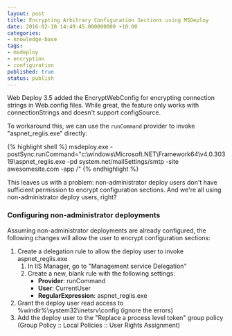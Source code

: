 ```yaml
---
layout: post
title: Encrypting Arbitrary Configuration Sections using MSDeploy
date: 2016-02-10 14:49:45.000000000 +10:00
categories:
- knowledge-base
tags:
- msdeploy
- encryption
- configuration
published: true
status: publish
---
```


Web Deploy 3.5 added the EncryptWebConfig for encrypting connection strings in Web.config files. While great, the feature 
only works with connectionStrings and doesn't support configSource.

To workaround this, we can use the `runCommand` provider to invoke "aspnet_regiis.exe" directly:

{% highlight shell %}
msdeploy.exe -postSync:runCommand="c:\windows\Microsoft.NET\Framework64\v4.0.30319\aspnet_regiis.exe 
	-pd system.net/mailSettings/smtp 
	-site awesomesite.com 
	-app /"
{% endhighlight %}

This leaves us with a problem: non-administrator deploy users don't have sufficient permission to encrypt configuration sections. And we're 
all using non-administrator deploy users, right?

### Configuring non-administrator deployments

Assuming non-administrator deployments are already configured, the following changes will allow the user to encrypt configuration sections:

1. Create a delegation rule to allow the deploy user to invoke aspnet_regiis.exe
    1. In IIS Manager, go to "Management service Delegation"
    2. Create a new, blank rule with the following settings:
        * **Provider**: runCommand
        * **User**: CurrentUser
        * **RegularExpression**: aspnet_regiis.exe
2. Grant the deploy user read access to %windir%\system32\inetsrv\config (ignore the errors)
3. Add the deploy user to the "Replace a process level token" group policy (Group Policy :: Local Policies :: User Rights Assignment)
